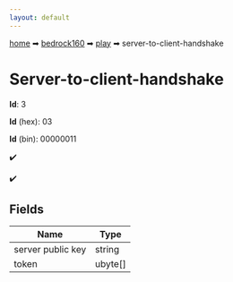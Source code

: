 ```yaml
---
layout: default
---
```


[home](/) ➡ [bedrock160](/protocol/bedrock160) ➡ [play](/protocol/bedrock160/play) ➡ server-to-client-handshake

# Server-to-client-handshake

**Id**: 3

**Id** (hex): 03

**Id** (bin): 00000011

✔️

✔️

## Fields

Name | Type
---|---
server public key | string
token | ubyte[]

